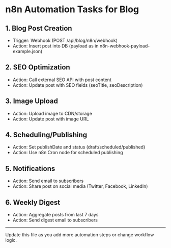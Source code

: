 # n8n Automation Tasks for Blog

## 1. Blog Post Creation
- Trigger: Webhook (POST /api/blog/n8n/webhook)
- Action: Insert post into DB (payload as in n8n-webhook-payload-example.json)

## 2. SEO Optimization
- Action: Call external SEO API with post content
- Action: Update post with SEO fields (seoTitle, seoDescription)

## 3. Image Upload
- Action: Upload image to CDN/storage
- Action: Update post with image URL

## 4. Scheduling/Publishing
- Action: Set publishDate and status (draft/scheduled/published)
- Action: Use n8n Cron node for scheduled publishing

## 5. Notifications
- Action: Send email to subscribers
- Action: Share post on social media (Twitter, Facebook, LinkedIn)

## 6. Weekly Digest
- Action: Aggregate posts from last 7 days
- Action: Send digest email to subscribers

---
Update this file as you add more automation steps or change workflow logic.
